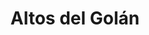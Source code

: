 ﻿---
title: "Altos del Golán"
permalink: periodes_999.html
layout: periode
dataInici: 1973-10-06
dataFi: 1973-10-26
sidebar: periodes
pares:
  - id: 412
    title: "Guerra de Yom Kipur"
    dataInici: "(1973-10-06)"
    dataFi: "(1973-10-25)"

fills:
jocsPrincipals:
  - title: "Golan: The Last Syrian Offensive"
    bggId: 73233
    dataInici: 
    dataFi: 

  - title: "Heights of Courage"
    bggId: 84834
    dataInici: 
    dataFi: 

jocsEscenaris:
jocsEpoca:
jocsEpocaEscenaris:
---
